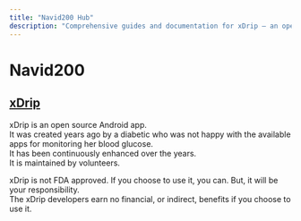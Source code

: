 ```yaml
---
title: "Navid200 Hub"
description: "Comprehensive guides and documentation for xDrip — an open-source Android CGM app to monitor glucose, customize alerts, manage Nightscout sync, and more."
---
```


# Navid200  

## [xDrip](https://navid200.github.io/xDrip/)  
xDrip is an open source Android app.  
It was created years ago by a diabetic who was not happy with the available apps for monitoring her blood glucose.  
It has been continuously enhanced over the years.  
It is maintained by volunteers.  
  
xDrip is not FDA approved.  If you choose to use it, you can.  But, it will be your responsibility.  
The xDrip developers earn no financial, or indirect, benefits if you choose to use it.  
